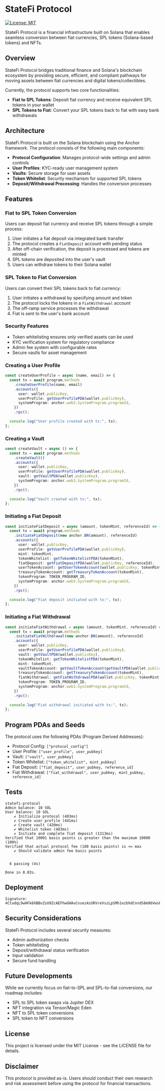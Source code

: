 # StateFi Protocol

[![License: MIT](https://img.shields.io/badge/License-MIT-yellow.svg)](https://opensource.org/licenses/MIT)

StateFi Protocol is a financial infrastructure built on Solana that enables seamless conversion between fiat currencies, SPL tokens (Solana-based tokens) and NFTs.

## Overview

StateFi Protocol bridges traditional finance and Solana's blockchain ecosystem by providing secure, efficient, and compliant pathways for moving assets between fiat currencies and digital tokens/collectibles.

Currently, the protocol supports two core functionalities:

- **Fiat to SPL Tokens**: Deposit fiat currency and receive equivalent SPL tokens in your wallet
- **SPL Tokens to Fiat**: Convert your SPL tokens back to fiat with easy bank withdrawals

## Architecture

StateFi Protocol is built on the Solana blockchain using the Anchor framework. The protocol consists of the following main components:

- **Protocol Configuration**: Manages protocol-wide settings and admin controls
- **User Profiles**: KYC-ready user management system
- **Vaults**: Secure storage for user assets
- **Token Whitelist**: Security mechanism for supported SPL tokens
- **Deposit/Withdrawal Processing**: Handles the conversion processes

## Features

### Fiat to SPL Token Conversion

Users can deposit fiat currency and receive SPL tokens through a simple process:

1. User initiates a fiat deposit via integrated bank transfer
2. The protocol creates a `FiatDeposit` account with pending status
3. After off-chain verification, the deposit is processed and tokens are minted
4. SPL tokens are deposited into the user's vault
5. Users can withdraw tokens to their Solana wallet

### SPL Token to Fiat Conversion

Users can convert their SPL tokens back to fiat currency:

1. User initiates a withdrawal by specifying amount and token
2. The protocol locks the tokens in a `FiatWithdrawal` account
3. The off-ramp service processes the withdrawal
4. Fiat is sent to the user's bank account

### Security Features

- Token whitelisting ensures only verified assets can be used
- KYC verification system for regulatory compliance
- Admin fee system with configurable rates
- Secure vaults for asset management

### Creating a User Profile

```typescript
const createUserProfile = async (name, email) => {
  const tx = await program.methods
    .createUserProfile(name, email)
    .accounts({
      user: wallet.publicKey,
      userProfile: getUserProfilePDA(wallet.publicKey),
      systemProgram: anchor.web3.SystemProgram.programId,
    })
    .rpc();
  
  console.log("User profile created with tx:", tx);
};
```

### Creating a Vault

```typescript
const createVault = async () => {
  const tx = await program.methods
    .createVault()
    .accounts({
      user: wallet.publicKey,
      userProfile: getUserProfilePDA(wallet.publicKey),
      vault: getVaultPDA(wallet.publicKey),
      systemProgram: anchor.web3.SystemProgram.programId,
    })
    .rpc();
  
  console.log("Vault created with tx:", tx);
};
```

### Initiating a Fiat Deposit

```typescript
const initiateFiatDeposit = async (amount, tokenMint, referenceId) => {
  const tx = await program.methods
    .initiateFiatDeposit(new anchor.BN(amount), referenceId)
    .accounts({
      user: wallet.publicKey,
      userProfile: getUserProfilePDA(wallet.publicKey),
      mint: tokenMint,
      tokenWhitelist: getTokenWhitelistPDA(tokenMint),
      fiatDeposit: getFiatDepositPDA(wallet.publicKey, referenceId),
      userTokenAccount: getUserTokenAccount(wallet.publicKey, tokenMint),
      treasuryTokenAccount: getTreasuryTokenAccount(tokenMint),
      tokenProgram: TOKEN_PROGRAM_ID,
      systemProgram: anchor.web3.SystemProgram.programId,
    })
    .rpc();
  
  console.log("Fiat deposit initiated with tx:", tx);
};
```

### Initiating a Fiat Withdrawal

```typescript
const initiateFiatWithdrawal = async (amount, tokenMint, referenceId) => {
  const tx = await program.methods
    .initiateFiatWithdrawal(new anchor.BN(amount), referenceId)
    .accounts({
      user: wallet.publicKey,
      userProfile: getUserProfilePDA(wallet.publicKey),
      vault: getVaultPDA(wallet.publicKey),
      tokenWhitelist: getTokenWhitelistPDA(tokenMint),
      mint: tokenMint,
      vaultTokenAccount: getVaultTokenAccount(getVaultPDA(wallet.publicKey), tokenMint),
      treasuryTokenAccount: getTreasuryTokenAccount(tokenMint),
      fiatWithdrawal: getFiatWithdrawalPDA(wallet.publicKey, tokenMint, referenceId),
      tokenProgram: TOKEN_PROGRAM_ID,
      systemProgram: anchor.web3.SystemProgram.programId,
    })
    .rpc();
  
  console.log("Fiat withdrawal initiated with tx:", tx);
};
```

## Program PDAs and Seeds

The protocol uses the following PDAs (Program Derived Addresses):

- Protocol Config: `["protocol_config"]`
- User Profile: `["user_profile", user_pubkey]`
- Vault: `["vault", user_pubkey]`
- Token Whitelist: `["token_whitelist", mint_pubkey]`
- Fiat Deposit: `["fiat_deposit", user_pubkey, reference_id]`
- Fiat Withdrawal: `["fiat_withdrawal", user_pubkey, mint_pubkey, reference_id]`

## Tests
~~~test
statefi-protocol
Admin balance: 10 SOL
User balance: 10 SOL
    ✔ Initialize protocol (403ms)
    ✔ Create user profile (441ms)
    ✔ Create vault (420ms)
    ✔ Whitelist token (483ms)
    ✔ Initiate and complete fiat deposit (1313ms)
Verified that 10001 basis points is greater than the maximum 10000 (100%)
Verified that actual protocol fee (100 basis points) is <= max
    ✔ Should validate admin fee basis points


  6 passing (4s)

Done in 8.03s.
~~~

## Deployment
~~~test
Signature: 4CtadqL9wHFk6XBBvZsU9ZcAEFhwGHAvCnsez4zGRVreVszLpSMh1ezbhdCnndS8m96VwsPXDTmRki98Y6h84tKY
~~~

## Security Considerations

StateFi Protocol includes several security measures:

- Admin authorization checks
- Token whitelisting
- Deposit/withdrawal status verification
- Input validation
- Secure fund handling

## Future Developments

While we currently focus on fiat-to-SPL and SPL-to-fiat conversions, our roadmap includes:

- SPL to SPL token swaps via Jupiter DEX
- NFT integration via Tensor/Magic Eden
- NFT to SPL token conversions
- SPL token to NFT conversions

## License

This project is licensed under the MIT License - see the LICENSE file for details.

## Disclaimer

This protocol is provided as-is. Users should conduct their own research and risk assessment before using the protocol for financial transactions.
